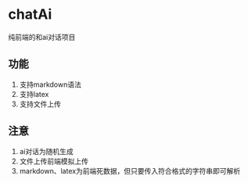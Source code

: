 # chatAi

纯前端的和ai对话项目

## 功能

1. 支持markdown语法
2. 支持latex
3. 支持文件上传

## 注意

1. ai对话为随机生成
2. 文件上传前端模拟上传
3. markdown、latex为前端死数据，但只要传入符合格式的字符串即可解析
